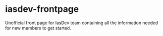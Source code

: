 # iasdev-frontpage
Unofficial front page for IasDev team containing all the information needed for new members to get started.
